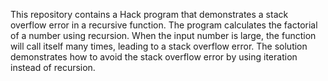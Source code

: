 This repository contains a Hack program that demonstrates a stack overflow error in a recursive function. The program calculates the factorial of a number using recursion. When the input number is large, the function will call itself many times, leading to a stack overflow error. The solution demonstrates how to avoid the stack overflow error by using iteration instead of recursion.